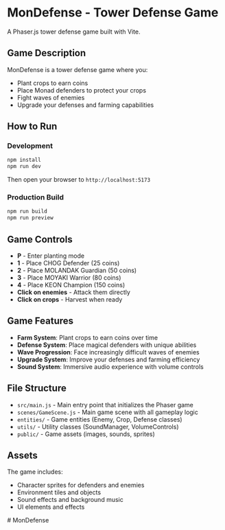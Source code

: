 # MonDefense - Tower Defense Game

A Phaser.js tower defense game built with Vite.

## Game Description

MonDefense is a tower defense game where you:
- Plant crops to earn coins
- Place Monad defenders to protect your crops
- Fight waves of enemies
- Upgrade your defenses and farming capabilities

## How to Run

### Development
```bash
npm install
npm run dev
```
Then open your browser to `http://localhost:5173`

### Production Build
```bash
npm run build
npm run preview
```

## Game Controls

- **P** - Enter planting mode
- **1** - Place CHOG Defender (25 coins)
- **2** - Place MOLANDAK Guardian (50 coins)
- **3** - Place MOYAKI Warrior (80 coins)
- **4** - Place KEON Champion (150 coins)
- **Click on enemies** - Attack them directly
- **Click on crops** - Harvest when ready

## Game Features

- **Farm System**: Plant crops to earn coins over time
- **Defense System**: Place magical defenders with unique abilities
- **Wave Progression**: Face increasingly difficult waves of enemies
- **Upgrade System**: Improve your defenses and farming efficiency
- **Sound System**: Immersive audio experience with volume controls

## File Structure

- `src/main.js` - Main entry point that initializes the Phaser game
- `scenes/GameScene.js` - Main game scene with all gameplay logic
- `entities/` - Game entities (Enemy, Crop, Defense classes)
- `utils/` - Utility classes (SoundManager, VolumeControls)
- `public/` - Game assets (images, sounds, sprites)

## Assets

The game includes:
- Character sprites for defenders and enemies
- Environment tiles and objects
- Sound effects and background music
- UI elements and effects

#   M o n D e f e n s e  
 